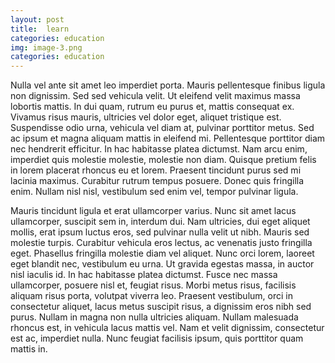 ```yaml
---
layout: post
title:  learn
categories: education
img: image-3.png
categories: education
---
```

Nulla vel ante sit amet leo imperdiet porta. Mauris pellentesque finibus ligula non dignissim. Sed sed vehicula velit. Ut eleifend velit maximus massa lobortis mattis. In dui quam, rutrum eu purus et, mattis consequat ex. Vivamus risus mauris, ultricies vel dolor eget, aliquet tristique est. Suspendisse odio urna, vehicula vel diam at, pulvinar porttitor metus. Sed ac ipsum et magna aliquam mattis in eleifend mi. Pellentesque porttitor diam nec hendrerit efficitur. In hac habitasse platea dictumst. Nam arcu enim, imperdiet quis molestie molestie, molestie non diam. Quisque pretium felis in lorem placerat rhoncus eu et lorem. Praesent tincidunt purus sed mi lacinia maximus. Curabitur rutrum tempus posuere. Donec quis fringilla enim. Nullam nisl nisl, vestibulum sed enim vel, tempor pulvinar ligula.

Mauris tincidunt ligula et erat ullamcorper varius. Nunc sit amet lacus ullamcorper, suscipit sem in, interdum dui. Nam ultricies, dui eget aliquet mollis, erat ipsum luctus eros, sed pulvinar nulla velit ut nibh. Mauris sed molestie turpis. Curabitur vehicula eros lectus, ac venenatis justo fringilla eget. Phasellus fringilla molestie diam vel aliquet. Nunc orci lorem, laoreet eget blandit nec, vestibulum eu urna. Ut gravida egestas massa, in auctor nisl iaculis id. In hac habitasse platea dictumst. Fusce nec massa ullamcorper, posuere nisl et, feugiat risus. Morbi metus risus, facilisis aliquam risus porta, volutpat viverra leo. Praesent vestibulum, orci in consectetur aliquet, lacus metus suscipit risus, a dignissim eros nibh sed purus. Nullam in magna non nulla ultricies aliquam. Nullam malesuada rhoncus est, in vehicula lacus mattis vel. Nam et velit dignissim, consectetur est ac, imperdiet nulla. Nunc feugiat facilisis ipsum, quis porttitor quam mattis in.
